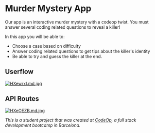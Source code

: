 # Murder Mystery App

Our app is an interactive murder mystery with a codeop twist. You must answer several coding related questions to reveal a killer! 

In this app you will be able to:
 - Choose a case based on difficulty
 - Answer coding related questions to get tips about the killer's identity
 - Be able to try and guess the killer at the end.


## Userflow

[![HXewrxI.md.jpg](https://iili.io/HXewrxI.md.jpg)](https://freeimage.host/i/HXewrxI)

## API Routes

[![HXeOEZB.md.jpg](https://iili.io/HXeOEZB.md.jpg)](https://freeimage.host/i/HXeOEZB)

 _This is a student project that was created at [CodeOp](http://codeop.tech), a full stack development bootcamp in Barcelona._
 